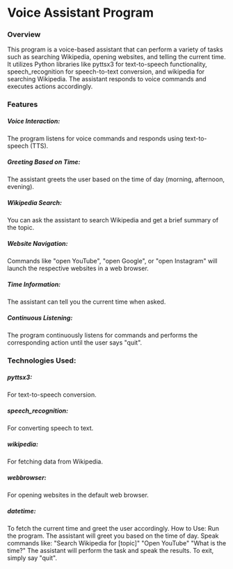 <h1>Voice Assistant Program</h1>
<h3>Overview</h3>
<p>This program is a voice-based assistant that can perform a variety of tasks such as searching Wikipedia, opening websites, and telling the current time. It utilizes Python libraries like pyttsx3 for text-to-speech functionality, speech_recognition for speech-to-text conversion, and wikipedia for searching Wikipedia. The assistant responds to voice commands and executes actions accordingly.</p>

<h3>Features</h3>
<h5>Voice Interaction:</h5> <p>The program listens for voice commands and responds using text-to-speech (TTS).</p>
<h5>Greeting Based on Time:</h5> <p>The assistant greets the user based on the time of day (morning, afternoon, evening).</p>
<h5>Wikipedia Search:</h5> <p>You can ask the assistant to search Wikipedia and get a brief summary of the topic.</p>
<h5>Website Navigation:</h5> <p>Commands like "open YouTube", "open Google", or "open Instagram" will launch the respective websites in a web browser.</p>
<h5>Time Information:</h5> <p>The assistant can tell you the current time when asked.</p>
<h5>Continuous Listening:</h5> <p>The program continuously listens for commands and performs the corresponding action until the user says "quit".</p>

<h3>Technologies Used:</h3>
<h5>pyttsx3:</h5> For text-to-speech conversion.
<h5>speech_recognition:</h5> For converting speech to text.
<h5>wikipedia:</h5> For fetching data from Wikipedia.
<h5>webbrowser:</h5> For opening websites in the default web browser.
<h5>datetime:</h5> To fetch the current time and greet the user accordingly.
How to Use:
Run the program.
The assistant will greet you based on the time of day.
Speak commands like:
"Search Wikipedia for [topic]"
"Open YouTube"
"What is the time?"
The assistant will perform the task and speak the results.
To exit, simply say "quit".
